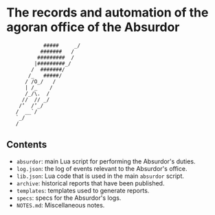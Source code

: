 # The records and automation of the agoran office of the Absurdor

```
            #####     _/
           #######   /
          #########  /
         |#########_/ 
        /  #######/   
       /_   #####/    
      / /O_/   /
      | /_    / 
      /_/\.  /  
     //  // _/
    /‘  /‘_/
   /  __`/
   `_/
   /
```

## Contents

- `absurdor`: main Lua script for performing the Absurdor's duties.
- `log.json`: the log of events relevant to the Absurdor's office.
- `lib.json`: Lua code that is used in the main `absurdor` script.
- `archive`: historical reports that have been published.
- `templates`: templates used to generate reports.
- `specs`: specs for the Absurdor's logs.
- `NOTES.md`: Miscellaneous notes.
